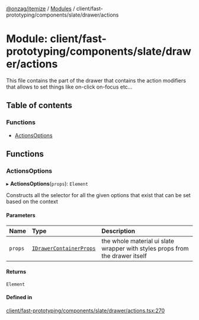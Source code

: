 [@onzag/itemize](../README.md) / [Modules](../modules.md) / client/fast-prototyping/components/slate/drawer/actions

# Module: client/fast-prototyping/components/slate/drawer/actions

This file contains the part of the drawer that contains the action
modifiers that allows to set things like on-click on-focus etc...

## Table of contents

### Functions

- [ActionsOptions](client_fast_prototyping_components_slate_drawer_actions.md#actionsoptions)

## Functions

### ActionsOptions

▸ **ActionsOptions**(`props`): `Element`

Constructs all the selector for all the given options that exist that can be set
based on the context

#### Parameters

| Name | Type | Description |
| :------ | :------ | :------ |
| `props` | [`IDrawerContainerProps`](../interfaces/client_fast_prototyping_components_slate_wrapper.IDrawerContainerProps.md) | the whole material ui slate wrapper with styles props from the drawer itself |

#### Returns

`Element`

#### Defined in

[client/fast-prototyping/components/slate/drawer/actions.tsx:270](https://github.com/onzag/itemize/blob/f2db74a5/client/fast-prototyping/components/slate/drawer/actions.tsx#L270)
